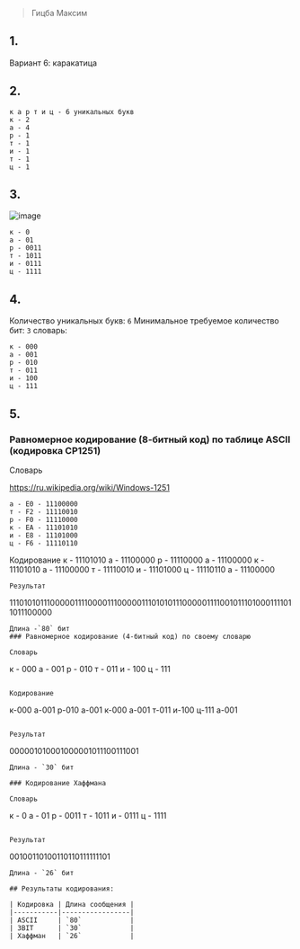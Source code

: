> Гицба Максим
## 1.
Вариант 6: каракатица

## 2.
```
к а р т и ц - 6 уникальных букв
к - 2
а - 4
р - 1
т - 1
и - 1
т - 1
ц - 1
```
## 3.

![image](https://github.com/user-attachments/assets/93bba69b-0b9c-4fe5-bc14-b9cfdd76d311)
```
к - 0
а - 01
р - 0011
т - 1011
и - 0111
ц - 1111
```
## 4.
Количество уникальных букв: `6`
Минимальное требуемое количество бит: `3`
словарь:
```
к - 000
а - 001
р - 010
т - 011
и - 100
ц - 111
```
## 5.
### Равномерное кодирование (8-битный код) по таблице ASCII (кодировка CP1251)
Словарь

https://ru.wikipedia.org/wiki/Windows-1251
```
а - E0 - 11100000
т - F2 - 11110010
р - F0 - 11110000
к - EA - 11101010
и - E8 - 11101000
ц - F6 - 11110110
```
Кодирование
к - 11101010
а - 11100000
р - 11110000
а - 11100000
к - 11101010
а - 11100000
т - 11110010
и - 11101000
ц - 11110110
а - 11100000
```
Результат
```
11101010111000001111000011100000111010101110000011110010111010001111011011100000
```
Длина -`80` бит
### Равномерное кодирование (4-битный код) по своему словарю

Словарь
```
к - 000
а - 001
р - 010
т - 011
и - 100
ц - 111
```

Кодирование
```
к-000
а-001
р-010
а-001
к-000
а-001
т-011
и-100
ц-111
а-001
```

Результат
```
000001010001000001011100111001
```
Длина - `30` бит

### Кодирование Хаффмана

Словарь
```
к - 0
а - 01
р - 0011
т - 1011
и - 0111
ц - 1111
```

Результат

```
00100110100110110111111101
```
Длина - `26` бит

## Результаты кодирования:

| Кодировка | Длина сообщения |
|-----------|-----------------|
| ASCII     | `80`            |
| 3BIT      | `30`            |
| Хаффман   | `26`            |





